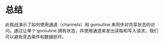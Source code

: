 # 总结

此挑战演示了如何使用通道（channels）和 goroutine 来同步对共享状态的访问。通过让单个 goroutine 拥有状态，并使用通道来发出读取和写入请求，我们可以避免竞态条件和数据损坏。
